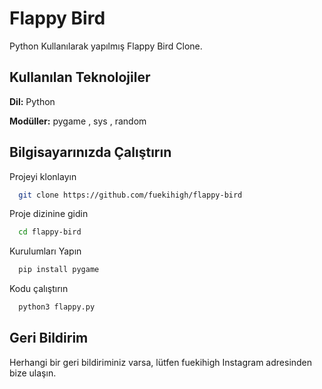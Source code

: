 
# Flappy Bird

Python Kullanılarak yapılmış Flappy Bird Clone.
## Kullanılan Teknolojiler

**Dil:** Python

**Modüller:** pygame , sys , random

  
## Bilgisayarınızda Çalıştırın

Projeyi klonlayın

```bash
  git clone https://github.com/fuekihigh/flappy-bird
```

Proje dizinine gidin

```bash
  cd flappy-bird
```

Kurulumları Yapın

```bash
  pip install pygame
```

Kodu çalıştırın

```bash
  python3 flappy.py
```

  
## Geri Bildirim

Herhangi bir geri bildiriminiz varsa, lütfen fuekihigh Instagram adresinden bize ulaşın.
